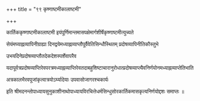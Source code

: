 +++
title = "९९ कृष्णाष्टमीकालाष्टमी"

+++

कार्तिककृष्णाष्टमीकालाष्टमी इयंपूर्णिमान्तमासपक्षेमार्गशीर्षेकृष्णाष्टमीत्युच्यते

सेयंमघ्याह्नव्यापिनीग्राह्या दिनद्वयेमध्याह्नव्याप्तौपूर्वैवेतिसिन्धौस्थितम् प्रदोषव्यापिनीतिकौस्तुभे

उभयदिनेप्रदोषव्याप्तौतदेकदेशस्पर्शेवापरैव

यदापूर्वत्रप्रदोषव्याप्तिरेवपरत्रमध्याह्नव्याप्तिरेवतदाबहुशिष्टाचारानुरोधात्प्रदोषव्याप्त्यैवनिर्णयोनमध्याह्नव्याप्तेतिभाति

अत्रकालभैरवपूजांकृत्वात्रयोऽर्घ्यादेयाः उपवासोजागरश्चकार्यः

इति श्रीमदनन्तोपाध्यायसुनुकाशीनाथोपाध्यायविरचित्तेधर्मसिन्धुसोरकार्तिकमासकृत्यनिर्णयोद्दशः समाप्तः ॥
